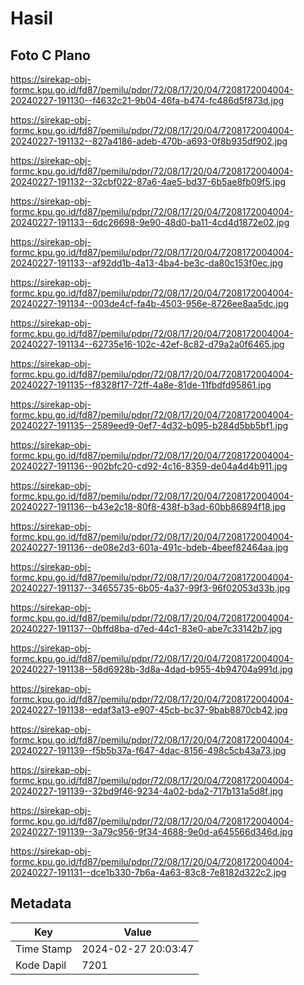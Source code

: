 # Hasil

## Foto C Plano

https://sirekap-obj-formc.kpu.go.id/fd87/pemilu/pdpr/72/08/17/20/04/7208172004004-20240227-191130--f4632c21-9b04-46fa-b474-fc486d5f873d.jpg

https://sirekap-obj-formc.kpu.go.id/fd87/pemilu/pdpr/72/08/17/20/04/7208172004004-20240227-191132--827a4186-adeb-470b-a693-0f8b935df902.jpg

https://sirekap-obj-formc.kpu.go.id/fd87/pemilu/pdpr/72/08/17/20/04/7208172004004-20240227-191132--32cbf022-87a6-4ae5-bd37-6b5ae8fb09f5.jpg

https://sirekap-obj-formc.kpu.go.id/fd87/pemilu/pdpr/72/08/17/20/04/7208172004004-20240227-191133--6dc26698-9e90-48d0-ba11-4cd4d1872e02.jpg

https://sirekap-obj-formc.kpu.go.id/fd87/pemilu/pdpr/72/08/17/20/04/7208172004004-20240227-191133--af92dd1b-4a13-4ba4-be3c-da80c153f0ec.jpg

https://sirekap-obj-formc.kpu.go.id/fd87/pemilu/pdpr/72/08/17/20/04/7208172004004-20240227-191134--003de4cf-fa4b-4503-956e-8726ee8aa5dc.jpg

https://sirekap-obj-formc.kpu.go.id/fd87/pemilu/pdpr/72/08/17/20/04/7208172004004-20240227-191134--62735e16-102c-42ef-8c82-d79a2a0f6465.jpg

https://sirekap-obj-formc.kpu.go.id/fd87/pemilu/pdpr/72/08/17/20/04/7208172004004-20240227-191135--f8328f17-72ff-4a8e-81de-11fbdfd95861.jpg

https://sirekap-obj-formc.kpu.go.id/fd87/pemilu/pdpr/72/08/17/20/04/7208172004004-20240227-191135--2589eed9-0ef7-4d32-b095-b284d5bb5bf1.jpg

https://sirekap-obj-formc.kpu.go.id/fd87/pemilu/pdpr/72/08/17/20/04/7208172004004-20240227-191136--902bfc20-cd92-4c16-8359-de04a4d4b911.jpg

https://sirekap-obj-formc.kpu.go.id/fd87/pemilu/pdpr/72/08/17/20/04/7208172004004-20240227-191136--b43e2c18-80f8-438f-b3ad-60bb86894f18.jpg

https://sirekap-obj-formc.kpu.go.id/fd87/pemilu/pdpr/72/08/17/20/04/7208172004004-20240227-191136--de08e2d3-601a-491c-bdeb-4beef82464aa.jpg

https://sirekap-obj-formc.kpu.go.id/fd87/pemilu/pdpr/72/08/17/20/04/7208172004004-20240227-191137--34655735-6b05-4a37-99f3-96f02053d33b.jpg

https://sirekap-obj-formc.kpu.go.id/fd87/pemilu/pdpr/72/08/17/20/04/7208172004004-20240227-191137--0bffd8ba-d7ed-44c1-83e0-abe7c33142b7.jpg

https://sirekap-obj-formc.kpu.go.id/fd87/pemilu/pdpr/72/08/17/20/04/7208172004004-20240227-191138--58d6928b-3d8a-4dad-b955-4b94704a991d.jpg

https://sirekap-obj-formc.kpu.go.id/fd87/pemilu/pdpr/72/08/17/20/04/7208172004004-20240227-191138--edaf3a13-e907-45cb-bc37-9bab8870cb42.jpg

https://sirekap-obj-formc.kpu.go.id/fd87/pemilu/pdpr/72/08/17/20/04/7208172004004-20240227-191139--f5b5b37a-f647-4dac-8156-498c5cb43a73.jpg

https://sirekap-obj-formc.kpu.go.id/fd87/pemilu/pdpr/72/08/17/20/04/7208172004004-20240227-191139--32bd9f46-9234-4a02-bda2-717b131a5d8f.jpg

https://sirekap-obj-formc.kpu.go.id/fd87/pemilu/pdpr/72/08/17/20/04/7208172004004-20240227-191139--3a79c956-9f34-4688-9e0d-a645566d346d.jpg

https://sirekap-obj-formc.kpu.go.id/fd87/pemilu/pdpr/72/08/17/20/04/7208172004004-20240227-191131--dce1b330-7b6a-4a63-83c8-7e8182d322c2.jpg


## Metadata

| Key        | Value               |
| ---------- | ------------------- |
| Time Stamp | 2024-02-27 20:03:47 |
| Kode Dapil | 7201                |



